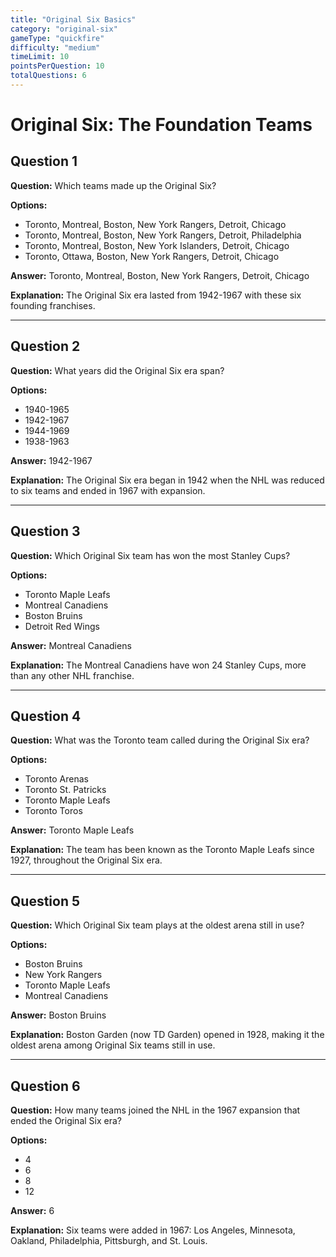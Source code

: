 ```yaml
---
title: "Original Six Basics"
category: "original-six"
gameType: "quickfire"
difficulty: "medium"
timeLimit: 10
pointsPerQuestion: 10
totalQuestions: 6
---
```


# Original Six: The Foundation Teams

## Question 1
**Question:** Which teams made up the Original Six?

**Options:**
- Toronto, Montreal, Boston, New York Rangers, Detroit, Chicago
- Toronto, Montreal, Boston, New York Rangers, Detroit, Philadelphia
- Toronto, Montreal, Boston, New York Islanders, Detroit, Chicago
- Toronto, Ottawa, Boston, New York Rangers, Detroit, Chicago

**Answer:** Toronto, Montreal, Boston, New York Rangers, Detroit, Chicago

**Explanation:** The Original Six era lasted from 1942-1967 with these six founding franchises.

---

## Question 2
**Question:** What years did the Original Six era span?

**Options:**
- 1940-1965
- 1942-1967
- 1944-1969
- 1938-1963

**Answer:** 1942-1967

**Explanation:** The Original Six era began in 1942 when the NHL was reduced to six teams and ended in 1967 with expansion.

---

## Question 3
**Question:** Which Original Six team has won the most Stanley Cups?

**Options:**
- Toronto Maple Leafs
- Montreal Canadiens
- Boston Bruins
- Detroit Red Wings

**Answer:** Montreal Canadiens

**Explanation:** The Montreal Canadiens have won 24 Stanley Cups, more than any other NHL franchise.

---

## Question 4
**Question:** What was the Toronto team called during the Original Six era?

**Options:**
- Toronto Arenas
- Toronto St. Patricks
- Toronto Maple Leafs
- Toronto Toros

**Answer:** Toronto Maple Leafs

**Explanation:** The team has been known as the Toronto Maple Leafs since 1927, throughout the Original Six era.

---

## Question 5
**Question:** Which Original Six team plays at the oldest arena still in use?

**Options:**
- Boston Bruins
- New York Rangers
- Toronto Maple Leafs
- Montreal Canadiens

**Answer:** Boston Bruins

**Explanation:** Boston Garden (now TD Garden) opened in 1928, making it the oldest arena among Original Six teams still in use.

---

## Question 6
**Question:** How many teams joined the NHL in the 1967 expansion that ended the Original Six era?

**Options:**
- 4
- 6
- 8
- 12

**Answer:** 6

**Explanation:** Six teams were added in 1967: Los Angeles, Minnesota, Oakland, Philadelphia, Pittsburgh, and St. Louis.
